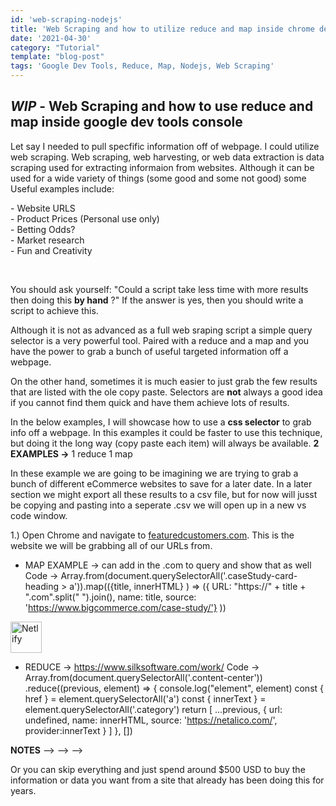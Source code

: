 ```yaml
---
id: 'web-scraping-nodejs'
title: 'Web Scraping and how to utilize reduce and map inside chrome dev tool'
date: '2021-04-30'
category: "Tutorial"
template: "blog-post"
tags: 'Google Dev Tools, Reduce, Map, Nodejs, Web Scraping'
---
```

<div class="border">

## *WIP* - Web Scraping and how to use reduce and map inside google dev tools console</h2>

Let say I needed to pull specfific information off of webpage. I could utilize web scraping. Web scraping, web harvesting, or web data extraction is data scraping used for extracting informaion from websites. Although it can be used for a wide variety of things (some good and some not good) some Useful examples include:
<p class="border">
- Website URLS
</br>
- Product Prices (Personal use only)
</br>
- Betting Odds?
</br>
- Market research
</br>
- Fun and Creativity
</p>
</br>

You should ask yourself: "Could a script take less time with more results then doing this **by hand** ?" If the answer is yes, then you should write a script to achieve this. 


Although it is not as advanced as a full web sraping script a simple query selector is a very powerful tool. Paired with a reduce and a map and you have the power to grab a bunch of useful targeted information off a webpage.

On the other hand, sometimes it is much easier to just grab the few results that are listed with the ole copy paste. Selectors are **not** always a good idea if you cannot find them quick and have them achieve lots of results.

In the below examples, I will showcase how to use a **css selector** to grab info off a webpage. In this examples it could be faster to use this technique, but doing it the long way (copy paste each item) will always be available. 
**2 EXAMPLES ->** 1 reduce 1 map 
<div class="border">
  <p>
In these example we are going to be imagining we are trying to grab a bunch of different eCommerce websites to save for a later date. In a later section we might export all these results to a csv file, but for now will jusst be copying and pasting into a seperate .csv we will open up in a new vs code window. 
<p class="listItem">1.) Open Chrome and navigate to <a href='https://www.featuredcustomers.com/vendor/woocommerce/case-studies/all' target='_blank'>featuredcustomers.com</a>. This is the website we will be grabbing all of our URLs from.</p>

- MAP EXAMPLE -> can add in the .com to query and show that as well
  Code -> 
  Array.from(document.querySelectorAll('.caseStudy-card-heading > a')).map(({title, innerHTML} ) => ({ URL: "https://" + title + ".com".split(" ").join(), name: title, source: 'https://www.bigcommerce.com/case-study/'} ))

</p>
  <Image
      class="border"
      width="50px"
      height="50px"
      alt="Netlify"
      title="Netlify"
      src='{require("https://download.logo.wine/logo/Netlify/Netlify-Logo.wine.png")}'
      />
</div>

 - REDUCE -> https://www.silksoftware.com/work/
Code -> 
Array.from(document.querySelectorAll('.content-center'))
    .reduce((previous, element) => {
    console.log("element", element)
      const { href } = element.querySelectorAll('a')
      const { innerText } = element.querySelectorAll('.category')
      return [
        ...previous,
          { url: undefined, name: innerHTML, source: 'https://netalico.com/', provider:innerText }
        ]
    }, [])

**NOTES** —> —> —>  

Or you can skip everything and just spend around $500 USD to buy the information or data you want from a site that already has been doing this for years.
</div>
